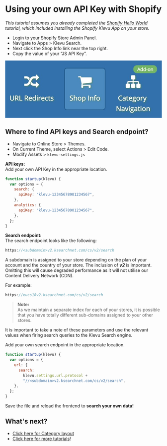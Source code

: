 # Using your own API Key with Shopify

_This tutorial assumes you already completed the
[Shopify Hello World](/getting-started/1-hello-world/shopify)
tutorial, which included installing the Shopify Klevu App on your store._

- Login to your Shopify Store Admin Panel.
- Navigate to Apps > Klevu Search.
- Next click the Shop Info link near the top right.
- Copy the value of your “JS API Key”.

![Shop Info](/getting-started/5-your-api-key/images/shop-info.jpg)

## Where to find API keys and Search endpoint?

- Navigate to Online Store > Themes.
- On Current Theme, select Actions > Edit Code.
- Modify Assets > `klevu-settings.js`

**API keys:**  
Add your own API Key in the appropriate location.

```js
function startup(klevu) {
  var options = {
    search: {
      apiKey: "klevu-12345678901234567",
    },
    analytics: {
      apiKey: "klevu-12345678901234567",
    },
  };
}
```

**Search endpoint:**  
The search endpoint looks like the following:

```js
https://<subdomain>v2.ksearchnet.com/cs/v2/search
```

A subdomain is assigned to your store depending on the plan of your account and the country of your store. The inclusion of **_v2_** is important. Omitting this will cause degraded performance as it will not utilise our Content Delivery Network (CDN).

For example:

```js
https://eucs18v2.ksearchnet.com/cs/v2/search
```

> **Note:**  
> As we maintain a separate index for each of your stores, it is possible that you have totally different sub-domains assigned to your other stores.

It is important to take a note of these parameters and use the relevant values when firing search queries to the Klevu Search engine.

Add your own search endpoint in the appropriate location.

```js
function startup(klevu) {
  var options = {
    url: {
      search:
        klevu.settings.url.protocol +
        "//<subdomain>v2.ksearchnet.com/cs/v2/search",
    },
  };
}
```

Save the file and reload the frontend to **search your own data!**

## What's next?

- [Click here for Category layout](/getting-started/6-category-navigation/shopify)
- [Click here for more tutorials](/modules)!
